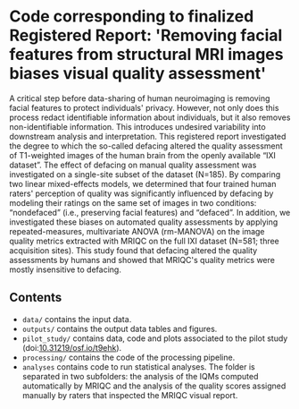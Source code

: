 # Code corresponding to finalized Registered Report: 'Removing facial features from structural MRI images biases visual quality assessment'

A critical step before data-sharing of human neuroimaging is removing facial features to protect individuals' privacy. However, not only does this process redact identifiable information about individuals, but it also removes non-identifiable information. This introduces undesired variability into downstream analysis and interpretation. This registered report investigated the degree to which the so-called defacing altered the quality assessment of T1-weighted images of the human brain from the openly available &ldquo;IXI dataset&rdquo;. The effect of defacing on manual quality assessment was investigated on a single-site subset of the dataset (N=185). By comparing two linear mixed-effects models, we determined that four trained human raters' perception of quality was significantly influenced by defacing by modeling their ratings on the same set of images in two conditions: &ldquo;nondefaced&rdquo; (i.e., preserving facial features) and &ldquo;defaced&rdquo;. In addition, we investigated these biases on automated quality assessments by applying repeated-measures, multivariate ANOVA (rm-MANOVA) on the image quality metrics extracted with MRIQC on the full IXI dataset (N=581; three acquisition sites). This study found that defacing altered the quality assessments by humans and showed that MRIQC's quality metrics were mostly insensitive to defacing.

## Contents

- `data/` contains the input data.
- `outputs/` contains the output data tables and figures.
- `pilot_study/` contains data, code and plots associated to the pilot study (doi:[10.31219/osf.io/t9ehk](https://doi.org/10.31219/osf.io/t9ehk)).
- `processing/` contains the code of the processing pipeline.
- `analyses` contains code to run statistical analyses. The folder is separated in two subfolders: the analysis of the IQMs computed automatically by MRIQC and the analysis of the quality scores assigned manually by raters that inspected the MRIQC visual report.


